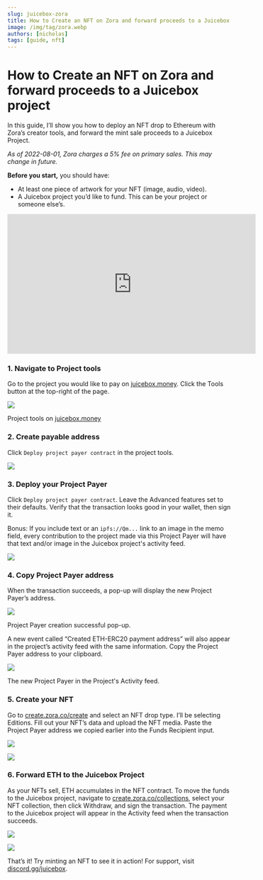 ```yaml
---
slug: juicebox-zora
title: How to Create an NFT on Zora and forward proceeds to a Juicebox project
image: /img/tag/zora.webp
authors: [nicholas]
tags: [guide, nft]
---
```


# How to Create an NFT on Zora and forward proceeds to a Juicebox project

In this guide, I’ll show you how to deploy an NFT drop to Ethereum with Zora’s creator tools, and forward the mint sale proceeds to a Juicebox Project.

*As of 2022-08-01, Zora charges a 5% fee on primary sales. This may change in future.*

**Before you start,** you should have:
- At least one piece of artwork for your NFT (image, audio, video).
- A Juicebox project you’d like to fund. This can be your project or someone else’s.

<iframe width="560" height="315" src="https://www.youtube.com/embed/Ss35n_eZwj4" title="YouTube video player" frameborder="0" allow="accelerometer; autoplay; clipboard-write; encrypted-media; gyroscope; picture-in-picture" allowfullscreen></iframe>

### 1. Navigate to Project tools
Go to the project you would like to pay on [juicebox.money](http://juicebox.money). Click the Tools button at the top-right of the page.
    
![](Untitled.webp)
<p class="subtitle">Project tools on <a href="https://juicebox.money">juicebox.money</a></p>
    
### 2. Create payable address

Click `Deploy project payer contract` in the project tools.

![](Untitled1.webp)

### 3. Deploy your Project Payer
Click `Deploy project payer contract`. Leave the Advanced features set to their defaults. Verify that the transaction looks good in your wallet, then sign it.
    
Bonus: If you include text or an `ipfs://Qm...` link to an image in the memo field, every contribution to the project made via this Project Payer will have that text and/or image in the Juicebox project's activity feed.

![](Untitled2.webp)

### 4. Copy Project Payer address
When the transaction succeeds, a pop-up will display the new Project Payer’s address.

![](Untitled3.webp)
<p class="subtitle">Project Payer creation successful pop-up.</p>

A new event called “Created ETH-ERC20 payment address” will also appear in the project’s activity feed with the same information. Copy the Project Payer address to your clipboard.

![](Untitled4.webp)
<p class="subtitle">The new Project Payer in the Project's Activity feed.</p>

### 5. Create your NFT
Go to [create.zora.co/create](https://create.zora.co/create) and select an NFT drop type. I’ll be selecting Editions. Fill out your NFT’s data and upload the NFT media. Paste the Project Payer address we copied earlier into the Funds Recipient input. 

![](Untitled5.webp)

![](Untitled6.webp)

### 6. Forward ETH to the Juicebox Project
As your NFTs sell, ETH accumulates in the NFT contract. To move the funds to the Juicebox project, navigate to [create.zora.co/collections](http://create.zora.co/collections), select your NFT collection, then click Withdraw, and sign the transaction. The payment to the Juicebox project will appear in the Activity feed when the transaction succeeds.

![](Untitled7.webp)

![](Untitled8.webp)

That’s it! Try minting an NFT to see it in action! For support, visit [discord.gg/juicebox](http://discord.gg/juicebox).
